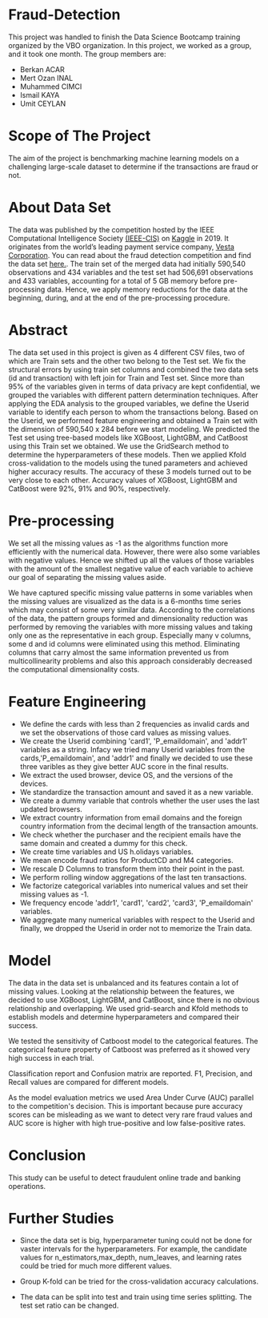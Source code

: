 # Fraud-Detection

This project was handled to finish the Data Science Bootcamp training organized by the VBO organization. In this project, we worked as a group, and it took one month. The group members are:
- Berkan ACAR
- Mert Ozan INAL
- Muhammed CIMCI
- Ismail KAYA
- Umit CEYLAN


# Scope of The Project

The aim of the project is benchmarking machine learning models on a challenging large-scale dataset to determine if the transactions are fraud or not. 

# About Data Set
The data was published by the competition hosted by the IEEE Computational Intelligence Society [(IEEE-CIS)](https://cis.ieee.org/) on [Kaggle](https://www.kaggle.com/) in 2019. It originates from the world’s leading payment service company, [Vesta Corporation](https://trustvesta.com/). You can read about the fraud detection competition and find the data set [here.](https://www.kaggle.com/c/ieee-fraud-detection). The train set of the merged data had initially 590,540 observations and 434 variables and the test set had 506,691 observations and 433 variables, accounting for a total of 5 GB memory before pre-processing data. Hence, we apply memory reductions for the data at the beginning, during, and at the end of the pre-processing procedure.



 #  Abstract

The data set used in this project is given as 4 different CSV files, two of which are Train sets and the other two belong to the Test set. We fix the structural errors by using train set columns and combined the two data sets (id and transaction) with left join for Train and Test set. Since more than 95% of the variables given in terms of data privacy are kept confidential, we grouped the variables with different pattern determination techniques. After applying the EDA analysis to the grouped variables, we define the Userid variable to identify each person to whom the transactions belong. Based on the Userid, we performed feature engineering and obtained a Train set with the dimension of 590,540 x 284  before we start modeling. We predicted the Test set using tree-based models like XGBoost, LightGBM, and CatBoost using this Train set we obtained. We use the GridSearch method to determine the hyperparameters of these models. Then we applied Kfold cross-validation to the models using the tuned parameters and achieved higher accuracy results. The accuracy of these 3 models turned out to be very close to each other. Accuracy values of XGBoost, LightGBM and CatBoost were 92%, 91% and 90%, respectively.

# Pre-processing

We set all the missing values as -1 as the algorithms function more efficiently with the numerical data. However, there were also some variables with negative values. Hence we shifted up all the values of those variables with the amount of the smallest negative value of each variable to achieve our goal of separating the missing values aside.

We have captured specific missing value patterns in some variables when the missing values are visualized as the data is a 6-months time series which may consist of some very similar data. According to the correlations of the data, the pattern groups formed and dimensionality reduction was performed by removing the variables with more missing values and taking only one as the representative in each group. Especially many v columns, some d and id columns were eliminated using this method. Eliminating columns that carry almost the same information prevented us from multicollinearity problems and also this approach considerably decreased the computational dimensionality costs.

# Feature Engineering

* We define the cards with less than 2 frequencies as invalid cards and we set the observations of those card values as missing values.
* We create the Userid combining 'card1', 'P_emaildomain', and 'addr1' variables as a string. Infacy we tried many Userid variables from the cards,'P_emaildomain', and 'addr1' and finally we decided to use these three varibles as they give better AUC score in the final results.
* We extract the used browser, device OS, and the versions of the devices.
* We standardize the transaction amount and saved it as a new variable.
* We create a dummy variable that controls whether the user uses the last updated browsers.
* We extract country information from email domains and the foreign country information from the decimal length of the transaction amounts.
* We check whether the purchaser and the recipient emails have the same domain and created a dummy for this check.
* We create time variables and US h.olidays variables.
* We mean encode fraud ratios for ProductCD and M4 categories.
* We rescale  D Columns to transform them into their point in the past.
* We perform rolling window aggregations of the last ten transactions.
* We factorize categorical variables into numerical values and set their missing values as -1.
* We frequency encode 'addr1', 'card1', 'card2', 'card3', 'P_emaildomain' variables.
* We aggregate many numerical variables with respect to the Userid and finally, we dropped the Userid in order not to memorize the Train data.

# Model

The data in the data set is unbalanced and its features contain a lot of missing values. Looking at the relationship between the features, we decided to use XGBoost, LightGBM, and CatBoost, since there is no obvious relationship and overlapping. We used grid-search and Kfold methods to establish models and determine hyperparameters and compared their success.

We tested the sensitivity of Catboost model to the categorical features. The categorical feature property of Catboost was preferred as it showed very high success in each trial.

Classification report  and Confusion matrix are reported. F1, Precision, and Recall values are compared for different models.

As the model evaluation metrics we used Area Under Curve (AUC) parallel to the competition's decision. This is important because pure accuracy scores can be misleading as we want to detect very rare fraud values and AUC score is higher with high true-positive and low false-positive rates.



# Conclusion

This study can be useful to detect fraudulent online trade and banking operations.


# Further Studies

* Since the data set is big, hyperparameter tuning could not be done for vaster intervals for the hyperparameters. For example, the candidate values for n_estimators,max_depth, num_leaves, and learning rates could be tried for much more different values.

* Group K-fold can be tried for the cross-validation accuracy calculations.

* The data can be split into test and train using time series splitting. The test set ratio can be changed.
